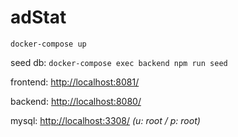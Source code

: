 # adStat

`docker-compose up`

seed db: `docker-compose exec backend npm run seed`

frontend: <http://localhost:8081/>

backend: <http://localhost:8080/>

mysql: <http://localhost:3308/> _(u: root / p: root)_
